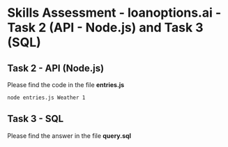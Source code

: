 # Skills Assessment - loanoptions.ai - Task 2 (API - Node.js) and Task 3 (SQL)

## Task 2 - API (Node.js)
Please find the code in the file **entries.js**

```node entries.js Weather 1```

## Task 3 - SQL
Please find the answer in the file **query.sql**
